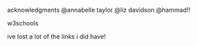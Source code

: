 acknowledgments 
@annabelle taylor 
@liz davidson
@hammad!! 

w3schools

ive lost a lot of the links i did have! 